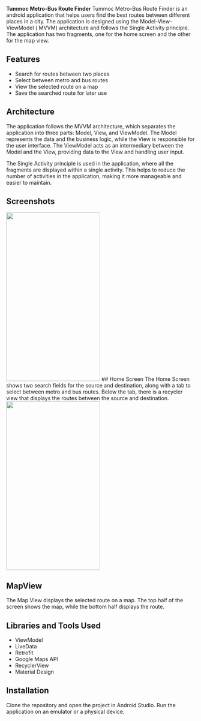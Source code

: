 **Tummoc Metro-Bus Route Finder**
Tummoc Metro-Bus Route Finder is an android application that helps users find the best routes
between different places in a city. The application is designed using the Model-View-ViewModel (
MVVM) architecture and follows the Single Activity principle. The application has two fragments, one
for the home screen and the other for the map view.

## Features

- Search for routes between two places
- Select between metro and bus routes
- View the selected route on a map
- Save the searched route for later use

## Architecture

The application follows the MVVM architecture, which separates the application into three parts:
Model, View, and ViewModel. The Model represents the data and the business logic, while the View is
responsible for the user interface. The ViewModel acts as an intermediary between the Model and the
View, providing data to the View and handling user input.

The Single Activity principle is used in the application, where all the fragments are displayed
within a single activity. This helps to reduce the number of activities in the application, making
it more manageable and easier to maintain.

## Screenshots

<img src="https://user-images.githubusercontent.com/84988691/230418123-7e43f63e-cdb8-4f47-bcdd-8e2dc935c86f.png" width="250" height="450">
## Home Screen
The Home Screen shows two search fields for the source and destination, along with a tab to select
between metro and bus routes. Below the tab, there is a recycler view that displays the routes
between the source and destination.


<img src="https://user-images.githubusercontent.com/84988691/230418101-6ad6e3d7-5eff-4ad2-8bdb-211b962cd45d.png" width="250" height="450">

## MapView 
The Map View displays the selected route on a map. The top half of the screen shows the map, while
the bottom half displays the route.

## Libraries and Tools Used

- ViewModel
- LiveData
- Retrofit
- Google Maps API
- RecyclerView
- Material Design

## Installation

Clone the repository and open the project in Android Studio. Run the application on an emulator or a
physical device.
